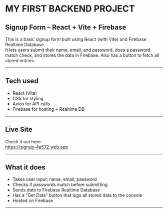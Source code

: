 # MY FIRST BACKEND PROJECT

## Signup Form – React + Vite + Firebase

This is a basic signup form built using React (with Vite) and Firebase Realtime Database.  
It lets users submit their name, email, and password, does a password match check, and stores the data in Firebase. Also has a button to fetch all stored entries.

---

## Tech used

- React (Vite)
- CSS for styling
- Axios for API calls
- Firebase for hosting + Realtime DB

---

## Live Site

Check it out here:  
https://signup-4a572.web.app

---

## What it does

- Takes user input: name, email, password
- Checks if passwords match before submitting
- Sends data to Firebase Realtime Database
- Has a "Get Data" button that logs all stored data to the console
- Hosted on Firebase

---
